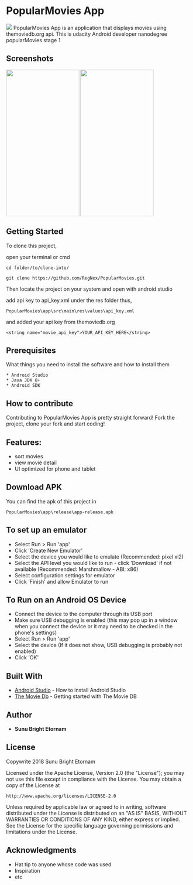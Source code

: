 # PopularMovies App
<img align="centre" src="https://github.com/RegNex/PopularMovies/app/src/main/res/mipmap-xxxhdpi/ic_launcher.png"/>
PopularMovies App is an application that displays movies using themoviedb.org api. This is udacity Android developer nanodegree popularMovies stage 1

## Screenshots
<img align="left" src="https://github.com/RegNex/PopularMovies/ScreenShots/1.png" width="200" height="400"/>
<img src="https://github.com/RegNex/PopularMovies/ScreenShots/2.png" width="200" height="400"/>

## Getting Started

To clone this project,

open your terminal or cmd

```
cd folder/to/clone-into/
```

```
git clone https://github.com/RegNex/PopularMovies.git
```

Then 
locate the project on your system and open with android studio

add api key to api_key.xml under the res folder thus,
```
PopularMovies\app\src\main\res\values\api_key.xml
```

and added your api key from themoviedb.org
```
<string name="movie_api_key">YOUR_API_KEY_HERE</string>
```


## Prerequisites

What things you need to install the software and how to install them

```
* Android Studio
* Java JDK 8+
* Android SDK
```


## How to contribute
Contributing to PopularMovies App is pretty straight forward! Fork the project, clone your fork and start coding!


## Features:

- sort movies
- view movie detail
- UI optimized for phone and tablet

## Download APK
You can find the apk of this project in

```
PopularMovies\app\release\app-release.apk
```

## To set up an emulator
* Select Run > Run 'app'
* Click 'Create New Emulator'
* Select the device you would like to emulate (Recommended: pixel xl2)
* Select the API level you would like to run - click 'Download' if not available (Recommended: Marshmallow - ABI: x86)
* Select configuration settings for emulator
* Click 'Finish' and allow Emulator to run

## To Run on an Android OS Device
* Connect the device to the computer through its USB port
* Make sure USB debugging is enabled (this may pop up in a window when you connect the device or it may need to be checked in the phone's settings)
* Select Run > Run 'app'
* Select the device (If it does not show, USB debugging is probably not enabled)
* Click 'OK'

## Built With

* [Android Studio](https://developer.android.com/studio/install) - How to install Android Studio
* [The Movie Db](https://www.themoviedb.org/) - Getting started with The Movie DB


## Author

* **Sunu Bright Etornam** 


## License

Copywrite 2018 Sunu Bright Etornam

Licensed under the Apache License, Version 2.0 (the "License");
you may not use this file except in compliance with the License.
You may obtain a copy of the License at

    http://www.apache.org/licenses/LICENSE-2.0

Unless required by applicable law or agreed to in writing, software
distributed under the License is distributed on an "AS IS" BASIS,
WITHOUT WARRANTIES OR CONDITIONS OF ANY KIND, either express or implied.
See the License for the specific language governing permissions and
limitations under the License.


## Acknowledgments

* Hat tip to anyone whose code was used
* Inspiration
* etc

